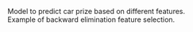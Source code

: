 Model to predict car prize based on different features.
<br>
Example of backward elimination feature selection.
